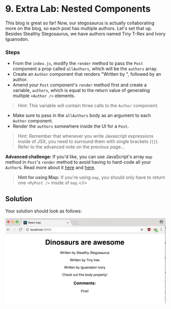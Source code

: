 # 9. Extra Lab: Nested Components

This blog is great so far! Now, our stegosaurus is actually collaborating more on the blog, so each post has multiple authors. Let's set that up. Besides Stealthy Stegosaurus, we have authors named Tiny T-Rex and Ivory Iguanodon.

### Steps

* From the `index.js`, modify the `render` method to pass the `Post` component a prop called `allAuthors`, which will be the `authors` array.
* Create an `Author` component that renders "Written by ", followed by an author.
* Amend your `Post` component's `render` method first and create a variable, `authors`, which is equal to the return value of generating multiple `<Author />` elements.

> Hint: This variable will contain three calls to the `Author` component.

* Make sure to pass in the `allAuthors` body as an argument to each `Author` component.
* Render the `authors` somewhere inside the UI for a `Post`.

> Hint: Remember that whenever you write Javascript expressions inside of JSX, you need to surround them with single brackets \(`{}`\). Refer to the advanced note on the previous page...

**Advanced challenge:** If you'd like, you can use JavaScript's array `map` method in `Post`'s `render` method to avoid having to hard-code all your `Author`s. Read more about it [here](https://developer.mozilla.org/en-US/docs/Web/JavaScript/Reference/Global_Objects/Array/map) and [here](http://cryto.net/~joepie91/blog/2015/05/04/functional-programming-in-javascript-map-filter-reduce/).

> **Hint for using Map:** If you're using `map`, you should only have to return one `<MyPost />` inside of `map`.&lt;/i&gt;

## Solution

Your solution should look as follows:

![Solution for Project](../../.gitbook/assets/nestedsolution.png)

